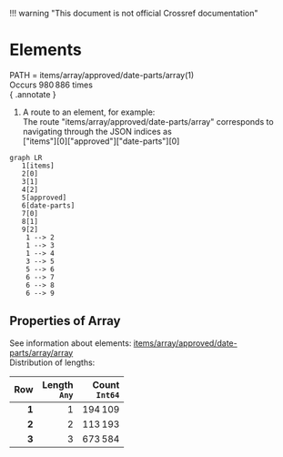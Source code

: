 !!! warning "This document is not official Crossref documentation"
# Elements
PATH = items/array/approved/date-parts/array(1)  
Occurs 980 886 times  
{ .annotate }

1. A route to an element, for example:  
   The route "items/array/approved/date-parts/array" corresponds to navigating through the JSON indices as  
   ["items"][0]["approved"]["date-parts"][0]  

```mermaid
graph LR
   1[items]
   2[0]
   3[1]
   4[2]
   5[approved]
   6[date-parts]
   7[0]
   8[1]
   9[2]
    1 --> 2
    1 --> 3
    1 --> 4
    3 --> 5
    5 --> 6
    6 --> 7
    6 --> 8
    6 --> 9
```


## Properties of Array
See information about elements: [items/array/approved/date-parts/array/array](array/index.md)  
Distribution of lengths:  

| **Row** | **Length**<br>`Any` | **Count**<br>`Int64` |
|--------:|--------------------:|---------------------:|
| **1**   | 1                   | 194 109              |
| **2**   | 2                   | 113 193              |
| **3**   | 3                   | 673 584              |

